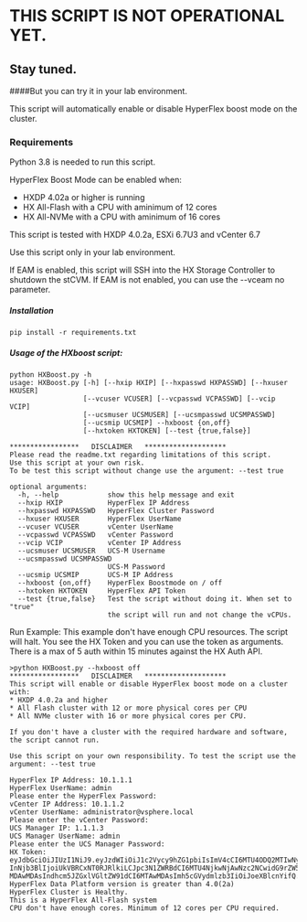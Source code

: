# THIS SCRIPT IS NOT OPERATIONAL YET.
## Stay tuned.
####But you can try it in your lab environment.

This script will automatically enable or disable HyperFlex boost mode on the cluster.

### Requirements
Python 3.8 is needed to run this script.

HyperFlex Boost Mode can be enabled when:
- HXDP 4.02a or higher is running
- HX All-Flash with a CPU with aminimum of 12 cores
- HX All-NVMe with a CPU with aminimum of 16 cores

This script is tested with HXDP 4.0.2a, ESXi 6.7U3 and vCenter 6.7

Use this script only in your lab environment.

If EAM is enabled, this script will SSH into the HX Storage Controller
to shutdown the stCVM.
If EAM is not enabled, you can use the --vceam no parameter.

##### Installation
```
pip install -r requirements.txt
```
##### Usage of the HXboost script:
```
python HXBoost.py -h
usage: HXBoost.py [-h] [--hxip HXIP] [--hxpasswd HXPASSWD] [--hxuser HXUSER]
                  [--vcuser VCUSER] [--vcpasswd VCPASSWD] [--vcip VCIP]
                  [--ucsmuser UCSMUSER] [--ucsmpasswd UCSMPASSWD]
                  [--ucsmip UCSMIP] --hxboost {on,off} 
                  [--hxtoken HXTOKEN] [--test {true,false}]

*****************   DISCLAIMER   ********************
Please read the readme.txt regarding limitations of this script.
Use this script at your own risk.
To be test this script without change use the argument: --test true 

optional arguments:
  -h, --help            show this help message and exit
  --hxip HXIP           HyperFlex IP Address
  --hxpasswd HXPASSWD   HyperFlex Cluster Password
  --hxuser HXUSER       HyperFlex UserName
  --vcuser VCUSER       vCenter UserName
  --vcpasswd VCPASSWD   vCenter Password
  --vcip VCIP           vCenter IP Address
  --ucsmuser UCSMUSER   UCS-M Username
  --ucsmpasswd UCSMPASSWD
                        UCS-M Password
  --ucsmip UCSMIP       UCS-M IP Address
  --hxboost {on,off}    HyperFlex Boostmode on / off
  --hxtoken HXTOKEN     HyperFlex API Token
  --test {true,false}   Test the script without doing it. When set to "true"
                        the script will run and not change the vCPUs.
```
Run Example:
This example don't have enough CPU resources. The script will halt.
You see the HX Token and you can use the token as arguments. There is a max of 5 auth within 15 minutes
against the HX Auth API.
```
>python HXBoost.py --hxboost off
*****************   DISCLAIMER   ********************
This script will enable or disable HyperFlex boost mode on a cluster with:
* HXDP 4.0.2a and higher
* All Flash cluster with 12 or more physical cores per CPU
* All NVMe cluster with 16 or more physical cores per CPU.

If you don't have a cluster with the required hardware and software, the script cannot run.

Use this script on your own responsibility. To test the script use the argument: --test true

HyperFlex IP Address: 10.1.1.1
HyperFlex UserName: admin
Please enter the HyperFlex Password:
vCenter IP Address: 10.1.1.2
vCenter UserName: administrator@vsphere.local
Please enter the vCenter Password:
UCS Manager IP: 1.1.1.3
UCS Manager UserName: admin
Please enter the UCS Manager Password:
HX Token:  eyJdbGciOiJIUzI1NiJ9.eyJzdWIiOiJ1c2Vycy9hZG1pbiIsImV4cCI6MTU4ODQ2MTIwNywidXNlciI6ImFkbWluIiwidG9rZW4iOiIxOSIs
InNjb3BlIjoiUkVBRCxNT0RJRlkiLCJpc3N1ZWRBdCI6MTU4NjkwNjAwNzc2NCwidG9rZW5MaWZlVGltZSI6MTU1NTIwMDAwMCwiaWRsZVRpbWVvdXQiOjE4
MDAwMDAsIndhcm5JZGxlVGltZW91dCI6MTAwMDAsImh5cGVydmlzb3IiOiJoeXBlcnYifQ.4w0U7CHKesnQBVxNuWNPHFj1OmAhDOGNO1kqpiFavAI
HyperFlex Data Platform version is greater than 4.0(2a)
HyperFlex Cluster is Healthy.
This is a HyperFlex All-Flash system
CPU don't have enough cores. Minimum of 12 cores per CPU required.

```
